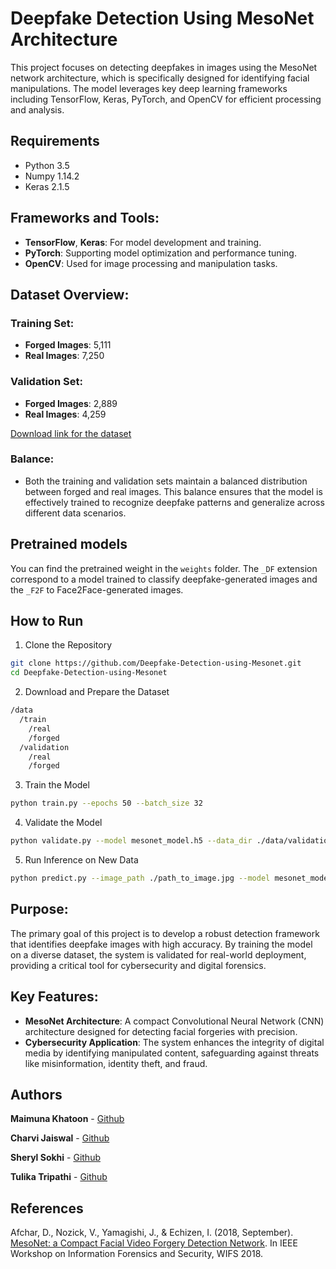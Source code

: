 # Deepfake Detection Using MesoNet Architecture

This project focuses on detecting deepfakes in images using the MesoNet network architecture, which is specifically designed for identifying facial manipulations. The model leverages key deep learning frameworks including TensorFlow, Keras, PyTorch, and OpenCV for efficient processing and analysis.

## Requirements

- Python 3.5
- Numpy 1.14.2
- Keras 2.1.5

## Frameworks and Tools:
- **TensorFlow**, **Keras**: For model development and training.
- **PyTorch**: Supporting model optimization and performance tuning.
- **OpenCV**: Used for image processing and manipulation tasks.

## Dataset Overview:

### Training Set:
- **Forged Images**: 5,111
- **Real Images**: 7,250

### Validation Set:
- **Forged Images**: 2,889
- **Real Images**: 4,259

[Download link for the dataset](https://my.pcloud.com/publink/show?code=XZLGvd7ZI9LjgIy7iOLzXBG5RNJzGFQzhTRy)

### Balance:
- Both the training and validation sets maintain a balanced distribution between forged and real images. This balance ensures that the model is effectively trained to recognize deepfake patterns and generalize across different data scenarios.

## Pretrained models

You can find the pretrained weight in the `weights` folder. The `_DF` extension correspond to a model trained to classify deepfake-generated images and the `_F2F` to Face2Face-generated images.

## How to Run
1. Clone the Repository
```bash
git clone https://github.com/Deepfake-Detection-using-Mesonet.git
cd Deepfake-Detection-using-Mesonet
```
2. Download and Prepare the Dataset
```bash
/data
  /train
    /real
    /forged
  /validation
    /real
    /forged
```

3. Train the Model
```bash
python train.py --epochs 50 --batch_size 32
```

4. Validate the Model
```bash
python validate.py --model mesonet_model.h5 --data_dir ./data/validation
```

5. Run Inference on New Data
```bash
python predict.py --image_path ./path_to_image.jpg --model mesonet_model.h5
```

## Purpose:
The primary goal of this project is to develop a robust detection framework that identifies deepfake images with high accuracy. By training the model on a diverse dataset, the system is validated for real-world deployment, providing a critical tool for cybersecurity and digital forensics.

## Key Features:
- **MesoNet Architecture**: A compact Convolutional Neural Network (CNN) architecture designed for detecting facial forgeries with precision.
- **Cybersecurity Application**: The system enhances the integrity of digital media by identifying manipulated content, safeguarding against threats like misinformation, identity theft, and fraud.

## Authors

**Maimuna Khatoon** - [Github](https://github.com/maimuna01)

**Charvi Jaiswal** - [Github](https://github.com/charvijaiswal)

**Sheryl Sokhi** - [Github](https://github.com/sherylsokhi)

**Tulika Tripathi** - [Github](https://github.com/tulitrip)

## References

Afchar, D., Nozick, V., Yamagishi, J., & Echizen, I. (2018, September). [MesoNet: a Compact Facial Video Forgery Detection Network](https://arxiv.org/abs/1809.00888). In IEEE Workshop on Information Forensics and Security, WIFS 2018.
